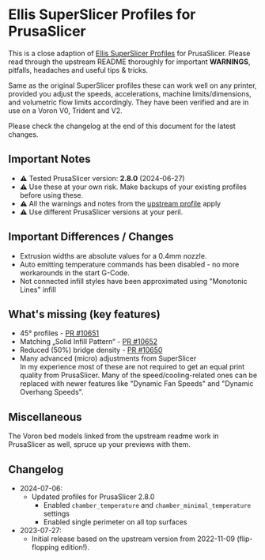 # Ellis SuperSlicer Profiles for PrusaSlicer

This is a close adaption of [Ellis SuperSlicer Profiles](https://github.com/AndrewEllis93/Ellis-SuperSlicer-Profiles) for PrusaSlicer.
Please read through the upstream README thoroughly for important **WARNINGS**, pitfalls, headaches and useful tips & tricks.

Same as the original SuperSlicer profiles these can work well on any printer, provided you adjust the speeds, accelerations, machine limits/dimensions, and volumetric flow limits accordingly. They have been verified and are in use on a Voron V0, Trident and V2.

Please check the changelog at the end of this document for the latest changes.

## Important Notes

* **⚠** Tested PrusaSlicer version: **2.8.0** (2024-06-27)
* **⚠** Use these at your own risk. Make backups of your existing profiles before using these.
* **⚠** All the warnings and notes from the [upstream profile](https://github.com/AndrewEllis93/Ellis-SuperSlicer-Profiles/blob/master/README.md) apply
* **⚠** Use different PrusaSlicer versions at your peril.

## Important Differences / Changes

* Extrusion widths are absolute values for a 0.4mm nozzle.
* Auto emitting temperature commands has been disabled - no more workarounds in the start G-Code.
* Not connected infill styles have been approximated using "Monotonic Lines" infill

## What's missing (key features)

* 45° profiles - [PR #10651](https://github.com/prusa3d/PrusaSlicer/pull/10651)
* Matching „Solid Infill Pattern“ - [PR #10652](https://github.com/prusa3d/PrusaSlicer/pull/10652)
* Reduced (50%) bridge density - [PR #10650](https://github.com/prusa3d/PrusaSlicer/pull/10650)
* Many advanced (micro) adjustments from SuperSlicer  
  In my experience most of these are not required to get an equal print quality from PrusaSlicer. Many of the speed/cooling-related ones can be replaced with newer features like "Dynamic Fan Speeds" and "Dynamic Overhang Speeds".

## Miscellaneous

The Voron bed models linked from the upstream readme work in PrusaSlicer as well, spruce up your previews with them.

## Changelog

* 2024-07-06:
  * Updated profiles for PrusaSlicer 2.8.0
    * Enabled `chamber_temperature` and `chamber_minimal_temperature` settings
    * Enabled single perimeter on all top surfaces
* 2023-07-27:
  * Initial release based on the upstream version from 2022-11-09 (flip-flopping edition!).
